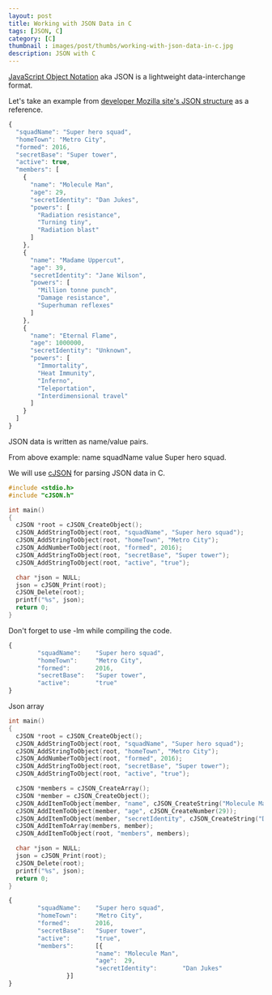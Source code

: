 ```yaml
---
layout: post
title: Working with JSON Data in C
tags: [JSON, C]
category: [C]
thumbnail : images/post/thumbs/working-with-json-data-in-c.jpg
description: JSON with C
---
```


<p><i class="fa fa-quote-left fa-2x fa-pull-left fa-border"></i></p>

[JavaScript Object Notation](http://json.org/) aka JSON is a lightweight data-interchange format.


Let's take an example from [developer Mozilla site's JSON structure](https://developer.mozilla.org/en-US/docs/Learn/JavaScript/Objects/JSON#JSON_structure) as a reference.

```javascript
{
  "squadName": "Super hero squad",
  "homeTown": "Metro City",
  "formed": 2016,
  "secretBase": "Super tower",
  "active": true,
  "members": [
    {
      "name": "Molecule Man",
      "age": 29,
      "secretIdentity": "Dan Jukes",
      "powers": [
        "Radiation resistance",
        "Turning tiny",
        "Radiation blast"
      ]
    },
    {
      "name": "Madame Uppercut",
      "age": 39,
      "secretIdentity": "Jane Wilson",
      "powers": [
        "Million tonne punch",
        "Damage resistance",
        "Superhuman reflexes"
      ]
    },
    {
      "name": "Eternal Flame",
      "age": 1000000,
      "secretIdentity": "Unknown",
      "powers": [
        "Immortality",
        "Heat Immunity",
        "Inferno",
        "Teleportation",
        "Interdimensional travel"
      ]
    }
  ]
}
```

JSON data is written as name/value pairs.


From  above example: name squadName value Super hero squad.


We will use [cJSON](https://github.com/DaveGamble/cJSON) for parsing JSON data in C.


```c
#include <stdio.h> 
#include "cJSON.h"

int main()
{
  cJSON *root = cJSON_CreateObject();
  cJSON_AddStringToObject(root, "squadName", "Super hero squad");
  cJSON_AddStringToObject(root, "homeTown", "Metro City");
  cJSON_AddNumberToObject(root, "formed", 2016);
  cJSON_AddStringToObject(root, "secretBase", "Super tower");
  cJSON_AddStringToObject(root, "active", "true");

  char *json = NULL;
  json = cJSON_Print(root);
  cJSON_Delete(root);
  printf("%s", json);
  return 0;
}
```

Don't forget to use -lm while compiling the code.

```javascript
{
        "squadName":    "Super hero squad",
        "homeTown":     "Metro City",
        "formed":       2016,
        "secretBase":   "Super tower",
        "active":       "true"
}
```

Json array


```c
int main()
{
  cJSON *root = cJSON_CreateObject();
  cJSON_AddStringToObject(root, "squadName", "Super hero squad");
  cJSON_AddStringToObject(root, "homeTown", "Metro City");
  cJSON_AddNumberToObject(root, "formed", 2016);
  cJSON_AddStringToObject(root, "secretBase", "Super tower");
  cJSON_AddStringToObject(root, "active", "true");

  cJSON *members = cJSON_CreateArray();
  cJSON *member = cJSON_CreateObject();
  cJSON_AddItemToObject(member, "name", cJSON_CreateString("Molecule Man"));
  cJSON_AddItemToObject(member, "age", cJSON_CreateNumber(29));
  cJSON_AddItemToObject(member, "secretIdentity", cJSON_CreateString("Dan Jukes"));
  cJSON_AddItemToArray(members, member);
  cJSON_AddItemToObject(root, "members", members);

  char *json = NULL;
  json = cJSON_Print(root);
  cJSON_Delete(root);
  printf("%s", json);
  return 0;
}
```

```javascript
{
        "squadName":    "Super hero squad",
        "homeTown":     "Metro City",
        "formed":       2016,
        "secretBase":   "Super tower",
        "active":       "true",
        "members":      [{
                        "name": "Molecule Man",
                        "age":  29,
                        "secretIdentity":       "Dan Jukes"
                }]
}
```

